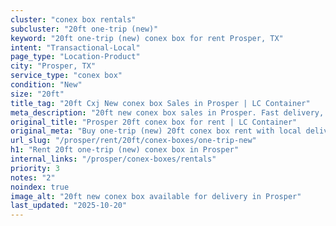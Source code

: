 ```yaml
---
cluster: "conex box rentals"
subcluster: "20ft one-trip (new)"
keyword: "20ft one-trip (new) conex box for rent Prosper, TX"
intent: "Transactional-Local"
page_type: "Location-Product"
city: "Prosper, TX"
service_type: "conex box"
condition: "New"
size: "20ft"
title_tag: "20ft Cxj New conex box Sales in Prosper | LC Container"
meta_description: "20ft new conex box sales in Prosper. Fast delivery, competitive pricing. Serving conex boxes area. Quote ID: VDW. Call (214) 524-4168 for your free quote today."
original_title: "Prosper 20ft conex box for rent | LC Container"
original_meta: "Buy one-trip (new) 20ft conex box rent with local delivery in Prosper, TX. LC Container — local Since 2003. Request a fast quote today."
url_slug: "/prosper/rent/20ft/conex-boxes/one-trip-new"
h1: "Rent 20ft one-trip (new) conex box in Prosper"
internal_links: "/prosper/conex-boxes/rentals"
priority: 3
notes: "2"
noindex: true
image_alt: "20ft new conex box available for delivery in Prosper"
last_updated: "2025-10-20"
---
```


<!-- TODO: Add unique city/inventory copy, images, and internal links here. -->
